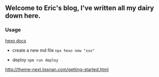 ## Welcome to Eric's blog, I've written all my dairy down here.

### Usage

[hexo docs](https://hexo.io/zh-cn/docs/commands.html)

- create a new md file
  `npx hexo new "xxx"`

- deploy 
  `npm run deploy`



http://theme-next.iissnan.com/getting-started.html
<!--more-->

